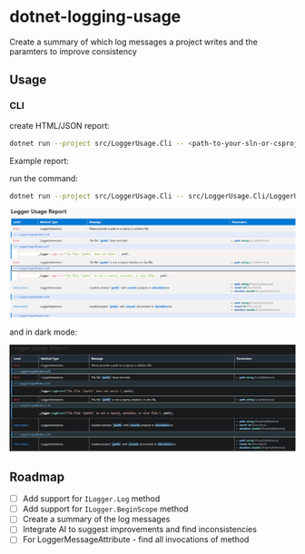# dotnet-logging-usage
Create a summary of which log messages a project writes and the paramters to improve consistency


## Usage

### CLI

create HTML/JSON report:

```bash
dotnet run --project src/LoggerUsage.Cli -- <path-to-your-sln-or-csproj> <output-file-name>.<html/json>
```

Example report:

run the command:
```bash
dotnet run --project src/LoggerUsage.Cli -- src/LoggerUsage.Cli/LoggerUsage.Cli.csproj report.html
```

![alt text](assets/report-light.png)

and in dark mode:

![alt text](assets/report-dark.png)

## Roadmap

- [ ] Add support for `ILogger.Log` method
- [ ] Add support for `ILogger.BeginScope` method
- [ ] Create a summary of the log messages
- [ ] Integrate AI to suggest improvements and find inconsistencies
- [ ] For LoggerMessageAttribute - find all invocations of method